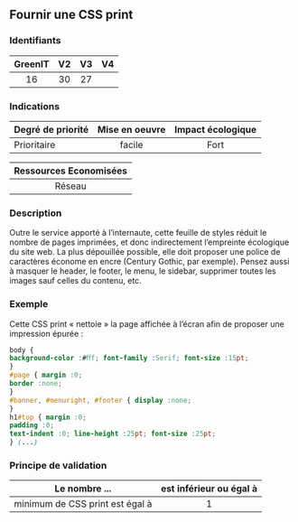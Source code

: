 ## Fournir une CSS print

### Identifiants

| GreenIT |  V2  |  V3  |  V4  |
|:-------:|:----:|:----:|:----:|
|   16   | 30  | 27  |      |

### Indications

| Degré de priorité |      Mise en oeuvre       |  Impact écologique    | 
|-------------------|:-------------------------:|:---------------------:|
|  Prioritaire      |   facile                  |  Fort                 | 


|Ressources Economisées                                      |
|:----------------------------------------------------------:|
|  Réseau  |

### Description

Outre le service apporté à l’internaute, cette feuille de styles réduit le nombre de pages imprimées, 
et donc indirectement l’empreinte écologique du site web. La plus dépouillée possible, elle doit proposer une police
de caractères économe en encre (Century Gothic, par exemple). Pensez aussi à masquer le header, le footer, le menu, le sidebar,
supprimer toutes les images sauf celles du contenu, etc.

### Exemple

Cette CSS print « nettoie » la page affichée à l’écran afin de proposer une impression épurée :
```css
body {
background-color :#ﬀf; font-family :Serif; font-size :15pt;
}
#page { margin :0;
border :none;
}
#banner, #menuright, #footer { display :none;
}
h1#top { margin :0;
padding :0;
text-indent :0; line-height :25pt; font-size :25pt;
} (...)
```

### Principe de validation

| Le nombre ...     | est inférieur ou égal à   |  
|-------------------|:-------------------------:|
| minimum de CSS print est égal à   |  1 |
